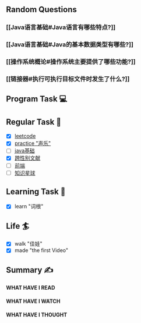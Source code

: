 ## Random Questions
### [[Java语言基础#Java语言有哪些特点?]]

### [[Java语言基础#Java的基本数据类型有哪些?]]

### [[操作系统概论#操作系统主要提供了哪些功能?]]

### [[链接器#执行可执行目标文件时发生了什么?]]



## Program Task  💻

## Regular Task  🤡
- [x] [leetcode](https://leetcode.cn/study-plan/algorithms/?progress=tyz0ksg)
- [x] [practice "声乐"](https://docs.google.com/spreadsheets/d/1F0zsAOoyfBXu63_U2zy0et0Ku1OxZ0DCDKUsEI5Ebjs/edit#gid=1676784532)
- [ ] [java基础](https://javaguide.cn/java/basis/java-basic-questions-01.html#%E5%9F%BA%E7%A1%80%E6%A6%82%E5%BF%B5)
- [x] [跨性别文献](https://transreads.org/tag/article/)
- [ ] [前端](https://web.qianguyihao.com)
- [ ] [知识星球](http://svip.iocoder.cn/index/index.html)

## Learning Task 🎯
- [x] learn "词根"

## Life 🏄
- [x] walk "佳娃"
- [x] made "the first Video"

## Summary ✍
####  WHAT HAVE I READ

#### WHAT HAVE I WATCH

#### WHAT HAVE I THOUGHT
